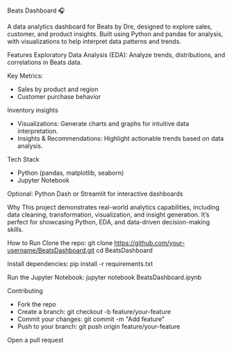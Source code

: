 Beats Dashboard 🎧

A data analytics dashboard for Beats by Dre, designed to explore sales, customer, and product insights. Built using Python and pandas for analysis, with visualizations to help interpret data patterns and trends.

Features
Exploratory Data Analysis (EDA):
Analyze trends, distributions, and correlations in Beats data.

Key Metrics:
  - Sales by product and region
  - Customer purchase behavior

Inventory insights
 - Visualizations:
Generate charts and graphs for intuitive data interpretation.
 - Insights & Recommendations:
Highlight actionable trends based on data analysis.

Tech Stack
  - Python (pandas, matplotlib, seaborn)
  - Jupyter Notebook

Optional: Python Dash or Streamlit for interactive dashboards

Why
This project demonstrates real-world analytics capabilities, including data cleaning, transformation, visualization, and insight generation. It’s perfect for showcasing Python, EDA, and data-driven decision-making skills.

How to Run
Clone the repo:
git clone https://github.com/your-username/BeatsDashboard.git
cd BeatsDashboard

Install dependencies:
pip install -r requirements.txt

Run the Jupyter Notebook:
jupyter notebook BeatsDashboard.ipynb

Contributing
  - Fork the repo
  - Create a branch: git checkout -b feature/your-feature
  - Commit your changes: git commit -m "Add feature"
  - Push to your branch: git push origin feature/your-feature

Open a pull request
